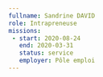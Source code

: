 ```yaml
---
fullname: Sandrine DAVID
role: Intrapreneuse 
missions:
 - start: 2020-08-24
   end: 2020-03-31
   status: service
   employer: Pôle emploi
---
```

